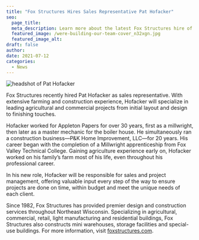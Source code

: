 ```yaml
---
title: "Fox Structures Hires Sales Representative Pat Hofacker"
seo:
  page_title:
  meta_description: Learn more about the latest Fox Structures hire of Pat Hofacker as sales representative.
  featured_image: /were-building-our-team-cover_n32xgn.jpg
  featured_image_alt:
draft: false
author:
date: 2021-07-12
categories:
  - News
---
```


<img src="https://res.cloudinary.com/foxstructures/image/upload/v1685602326/pat-hofacker_dwf7yp.jpg" alt="headshot of Pat Hofacker">

Fox Structures recently hired Pat Hofacker as sales representative. With extensive farming and construction experience, Hofacker will specialize in leading agricultural and commercial projects from initial layout and design to finishing touches.

Hofacker worked for Appleton Papers for over 30 years, first as a millwright, then later as a master mechanic for the boiler house. He simultaneously ran a construction business—P&K Home Improvement, LLC—for 20 years. His career began with the completion of a Millwright apprenticeship from Fox Valley Technical College. Gaining agriculture experience early on, Hofacker worked on his family’s farm most of his life, even throughout his professional career.

In his new role, Hofacker will be responsible for sales and project management, offering valuable input every step of the way to ensure projects are done on time, within budget and meet the unique needs of each client.

Since 1982, Fox Structures has provided premier design and construction services throughout Northeast Wisconsin. Specializing in agricultural, commercial, retail, light manufacturing and residential buildings, Fox Structures also constructs mini warehouses, storage facilities and special-use buildings. For more information, visit [foxstructures.com](/).